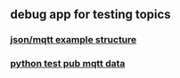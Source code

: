 ## debug app for testing topics

### [json/mqtt example structure](mqtt_structure.json)

### [python test pub mqtt data](mqtt_pubdata.py)